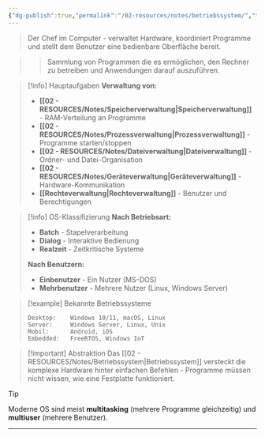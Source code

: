 ```yaml
---
{"dg-publish":true,"permalink":"/02-resources/notes/betriebssystem/","tags":["ausbildung/gfn/ap1/vorbereitung","informatik/betriebssystem","software/system"],"noteIcon":"","updated":"2025-09-27T01:32:44.684+02:00"}
---
```



> Der Chef im Computer - verwaltet Hardware, koordiniert Programme und stellt dem Benutzer eine bedienbare Oberfläche bereit.

>> Sammlung von Programmen die es ermöglichen, den Rechner zu betreiben und Anwendungen darauf auszuführen.

>[!info] Hauptaufgaben
>**Verwaltung von:**
>- **[[02 - RESOURCES/Notes/Speicherverwaltung\|Speicherverwaltung]]** - RAM-Verteilung an Programme
>- **[[02 - RESOURCES/Notes/Prozessverwaltung\|Prozessverwaltung]]** - Programme starten/stoppen
>- **[[02 - RESOURCES/Notes/Dateiverwaltung\|Dateiverwaltung]]** - Ordner- und Datei-Organisation
>- **[[02 - RESOURCES/Notes/Geräteverwaltung\|Geräteverwaltung]]** - Hardware-Kommunikation
>- **[[Rechteverwaltung\|Rechteverwaltung]]** - Benutzer und Berechtigungen

>[!info] OS-Klassifizierung
>**Nach Betriebsart:**
>- **Batch** - Stapelverarbeitung
>- **Dialog** - Interaktive Bedienung
>- **Realzeit** - Zeitkritische Systeme
>
>**Nach Benutzern:**
>- **Einbenutzer** - Ein Nutzer (MS-DOS)
>- **Mehrbenutzer** - Mehrere Nutzer (Linux, Windows Server)

>[!example] Bekannte Betriebssysteme
>```
>Desktop:    Windows 10/11, macOS, Linux
>Server:     Windows Server, Linux, Unix
>Mobil:      Android, iOS
>Embedded:   FreeRTOS, Windows IoT
>```

>[!important] Abstraktion
>Das [[02 - RESOURCES/Notes/Betriebssystem\|Betriebssystem]] versteckt die komplexe Hardware hinter einfachen Befehlen - Programme müssen nicht wissen, wie eine Festplatte funktioniert.

>[!tip] 
>Moderne OS sind meist **multitasking** (mehrere Programme gleichzeitig) und **multiuser** (mehrere Benutzer).

---